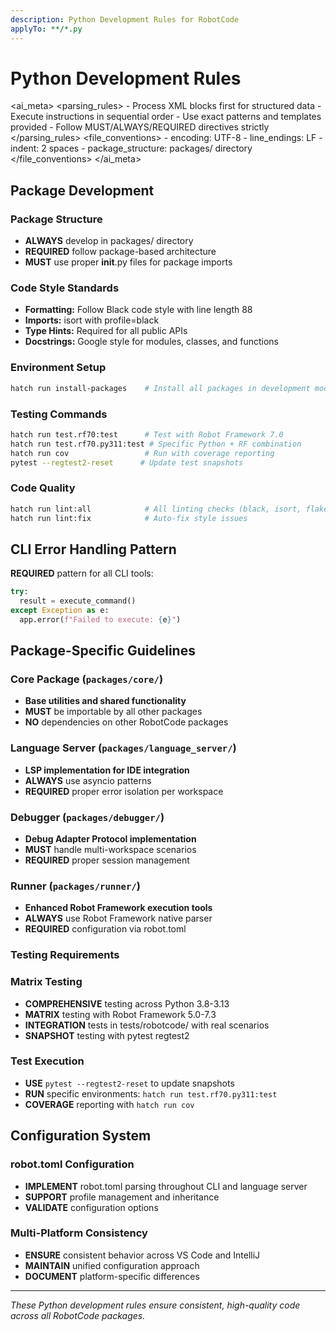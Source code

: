 ```yaml
---
description: Python Development Rules for RobotCode
applyTo: **/*.py
---
```


# Python Development Rules

<ai_meta>
  <parsing_rules>
    - Process XML blocks first for structured data
    - Execute instructions in sequential order
    - Use exact patterns and templates provided
    - Follow MUST/ALWAYS/REQUIRED directives strictly
  </parsing_rules>
  <file_conventions>
    - encoding: UTF-8
    - line_endings: LF
    - indent: 2 spaces
    - package_structure: packages/ directory
  </file_conventions>
</ai_meta>

## Package Development

### Package Structure
- **ALWAYS** develop in packages/ directory
- **REQUIRED** follow package-based architecture
- **MUST** use proper __init__.py files for package imports

### Code Style Standards
- **Formatting:** Follow Black code style with line length 88
- **Imports:** isort with profile=black
- **Type Hints:** Required for all public APIs
- **Docstrings:** Google style for modules, classes, and functions

### Environment Setup
```bash
hatch run install-packages    # Install all packages in development mode
```

### Testing Commands
```bash
hatch run test.rf70:test      # Test with Robot Framework 7.0
hatch run test.rf70.py311:test # Specific Python + RF combination
hatch run cov                 # Run with coverage reporting
pytest --regtest2-reset      # Update test snapshots
```

### Code Quality
```bash
hatch run lint:all            # All linting checks (black, isort, flake8)
hatch run lint:fix            # Auto-fix style issues
```

## CLI Error Handling Pattern

**REQUIRED** pattern for all CLI tools:
```python
try:
  result = execute_command()
except Exception as e:
  app.error(f"Failed to execute: {e}")
```

## Package-Specific Guidelines

### Core Package (`packages/core/`)
- **Base utilities and shared functionality**
- **MUST** be importable by all other packages
- **NO** dependencies on other RobotCode packages

### Language Server (`packages/language_server/`)
- **LSP implementation for IDE integration**
- **ALWAYS** use asyncio patterns
- **REQUIRED** proper error isolation per workspace

### Debugger (`packages/debugger/`)
- **Debug Adapter Protocol implementation**
- **MUST** handle multi-workspace scenarios
- **REQUIRED** proper session management

### Runner (`packages/runner/`)
- **Enhanced Robot Framework execution tools**
- **ALWAYS** use Robot Framework native parser
- **REQUIRED** configuration via robot.toml

### Testing Requirements

### Matrix Testing
- **COMPREHENSIVE** testing across Python 3.8-3.13
- **MATRIX** testing with Robot Framework 5.0-7.3
- **INTEGRATION** tests in tests/robotcode/ with real scenarios
- **SNAPSHOT** testing with pytest regtest2

### Test Execution
- **USE** `pytest --regtest2-reset` to update snapshots
- **RUN** specific environments: `hatch run test.rf70.py311:test`
- **COVERAGE** reporting with `hatch run cov`

## Configuration System

### robot.toml Configuration
- **IMPLEMENT** robot.toml parsing throughout CLI and language server
- **SUPPORT** profile management and inheritance
- **VALIDATE** configuration options

### Multi-Platform Consistency
- **ENSURE** consistent behavior across VS Code and IntelliJ
- **MAINTAIN** unified configuration approach
- **DOCUMENT** platform-specific differences

---

*These Python development rules ensure consistent, high-quality code across all RobotCode packages.*
